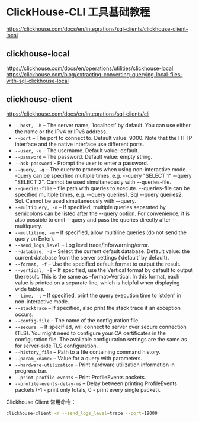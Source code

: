 # ClickHouse-CLI 工具基础教程

https://clickhouse.com/docs/en/integrations/sql-clients/clickhouse-client-local

## clickhouse-local

https://clickhouse.com/docs/en/operations/utilities/clickhouse-local
https://clickhouse.com/blog/extracting-converting-querying-local-files-with-sql-clickhouse-local

## clickhouse-client

https://clickhouse.com/docs/en/integrations/sql-clients/cli

- `--host, -h` – The server name, ‘localhost’ by default. You can use either the name or the IPv4 or IPv6 address.
- `--port` – The port to connect to. Default value: 9000. Note that the HTTP interface and the native interface use different ports.
- `--user, -u` – The username. Default value: default.
- `--password` – The password. Default value: empty string.
- `--ask-password` - Prompt the user to enter a password.
- `--query, -q` – The query to process when using non-interactive mode. --query can be specified multiple times, e.g. --query "SELECT 1" --query "SELECT 2". Cannot be used simultaneously with --queries-file.
- `--queries-file` – file path with queries to execute. --queries-file can be specified multiple times, e.g. --query queries1. Sql --query queries2. Sql. Cannot be used simultaneously with --query.
- `--multiquery, -n` – If specified, multiple queries separated by semicolons can be listed after the --query option. For convenience, it is also possible to omit --query and pass the queries directly after --multiquery.
- `--multiline, -m` – If specified, allow multiline queries (do not send the query on Enter).
- `--send_logs_level` – Log level trace/info/warning/error.
- `--database, -d` – Select the current default database. Default value: the current database from the server settings (‘default’ by default).
- `--format, -f` – Use the specified default format to output the result.
- `--vertical, -E` – If specified, use the Vertical format by default to output the result. This is the same as –format=Vertical. In this format, each value is printed on a separate line, which is helpful when displaying wide tables.
- `--time, -t` – If specified, print the query execution time to ‘stderr’ in non-interactive mode.
- `--stacktrace` – If specified, also print the stack trace if an exception occurs.
- `--config-file` – The name of the configuration file.
- `--secure ` – If specified, will connect to server over secure connection (TLS). You might need to configure your CA certificates in the configuration file. The available configuration settings are the same as for server-side TLS configuration.
- `--history_file` – Path to a file containing command history.
- `--param_<name>` – Value for a query with parameters.
- `--hardware-utilization` – Print hardware utilization information in progress bar.
- `--print-profile-events` – Print ProfileEvents packets.
- `--profile-events-delay-ms` – Delay between printing ProfileEvents packets (-1 - print only totals, 0 - print every single packet).


Clickhouse Client 常用命令：
```bash
clickhouse-client -m --send_logs_level=trace --port=19000
```